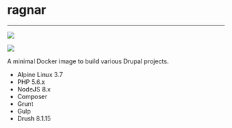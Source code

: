 # ragnar
---

[![](https://images.microbadger.com/badges/version/asrob/ragnar:alpine-php5.svg)](https://microbadger.com/images/asrob/ragnar:alpine-php5 "Get your own version badge on microbadger.com")

[![](https://images.microbadger.com/badges/image/asrob/ragnar:alpine-php5.svg)](https://microbadger.com/images/asrob/ragnar:alpine-php5 "Get your own image badge on microbadger.com")

A minimal Docker image to build various Drupal projects.

* Alpine Linux 3.7
* PHP 5.6.x
* NodeJS 8.x
* Composer
* Grunt
* Gulp
* Drush 8.1.15
